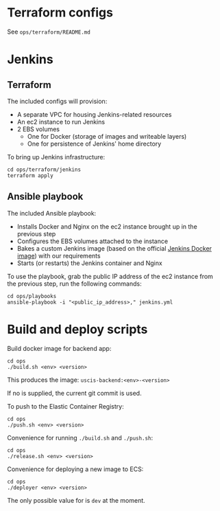 # Terraform configs

See `ops/terraform/README.md`

# Jenkins

## Terraform

The included configs will provision:

- A separate VPC for housing Jenkins-related resources
- An ec2 instance to run Jenkins
- 2 EBS volumes
    - One for Docker (storage of images and writeable layers)
    - One for persistence of Jenkins' home directory

To bring up Jenkins infrastructure:

```
cd ops/terraform/jenkins
terraform apply
```

## Ansible playbook

The included Ansible playbook:

- Installs Docker and Nginx on the ec2 instance brought up in the previous step
- Configures the EBS volumes attached to the instance
- Bakes a custom Jenkins image (based on the official [Jenkins Docker image](https://hub.docker.com/r/jenkins/jenkins/)) with our requirements
- Starts (or restarts) the Jenkins container and Nginx

To use the playbook, grab the public IP address of the ec2 instance from the previous step, run the following commands:

```
cd ops/playbooks
ansible-playbook -i "<public_ip_address>," jenkins.yml
```

# Build and deploy scripts

Build docker image for backend app:

```
cd ops
./build.sh <env> <version>
```

This produces the image: `uscis-backend:<env>-<version>`

If no <version> is supplied, the current git commit is used.

To push to the Elastic Container Registry:

```
cd ops
./push.sh <env> <version>
```

Convenience for running `./build.sh` and `./push.sh`:

```
cd ops
./release.sh <env> <version>
```

Convenience for deploying a new image to ECS:

```
cd ops
./deployer <env> <version>
```

The only possible value for <env> is `dev` at the moment.
